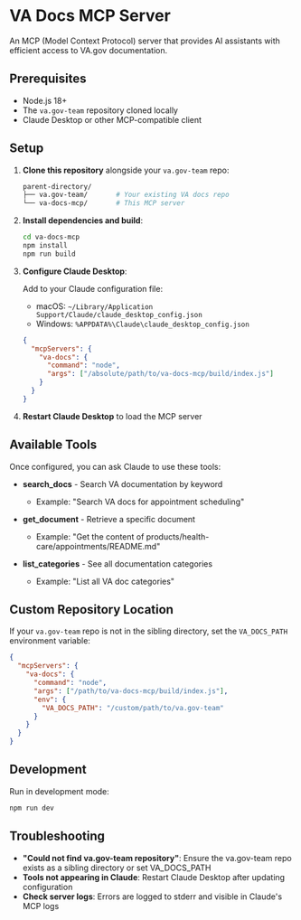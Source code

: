 # VA Docs MCP Server

An MCP (Model Context Protocol) server that provides AI assistants with efficient access to VA.gov documentation.

## Prerequisites

- Node.js 18+ 
- The `va.gov-team` repository cloned locally
- Claude Desktop or other MCP-compatible client

## Setup

1. **Clone this repository** alongside your `va.gov-team` repo:
   ```bash
   parent-directory/
   ├── va.gov-team/       # Your existing VA docs repo
   └── va-docs-mcp/       # This MCP server
   ```

2. **Install dependencies and build**:
   ```bash
   cd va-docs-mcp
   npm install
   npm run build
   ```

3. **Configure Claude Desktop**:
   
   Add to your Claude configuration file:
   - macOS: `~/Library/Application Support/Claude/claude_desktop_config.json`
   - Windows: `%APPDATA%\Claude\claude_desktop_config.json`

   ```json
   {
     "mcpServers": {
       "va-docs": {
         "command": "node",
         "args": ["/absolute/path/to/va-docs-mcp/build/index.js"]
       }
     }
   }
   ```

4. **Restart Claude Desktop** to load the MCP server

## Available Tools

Once configured, you can ask Claude to use these tools:

- **search_docs** - Search VA documentation by keyword
  - Example: "Search VA docs for appointment scheduling"
  
- **get_document** - Retrieve a specific document
  - Example: "Get the content of products/health-care/appointments/README.md"
  
- **list_categories** - See all documentation categories
  - Example: "List all VA doc categories"

## Custom Repository Location

If your `va.gov-team` repo is not in the sibling directory, set the `VA_DOCS_PATH` environment variable:

```json
{
  "mcpServers": {
    "va-docs": {
      "command": "node",
      "args": ["/path/to/va-docs-mcp/build/index.js"],
      "env": {
        "VA_DOCS_PATH": "/custom/path/to/va.gov-team"
      }
    }
  }
}
```

## Development

Run in development mode:
```bash
npm run dev
```

## Troubleshooting

- **"Could not find va.gov-team repository"**: Ensure the va.gov-team repo exists as a sibling directory or set VA_DOCS_PATH
- **Tools not appearing in Claude**: Restart Claude Desktop after updating configuration
- **Check server logs**: Errors are logged to stderr and visible in Claude's MCP logs